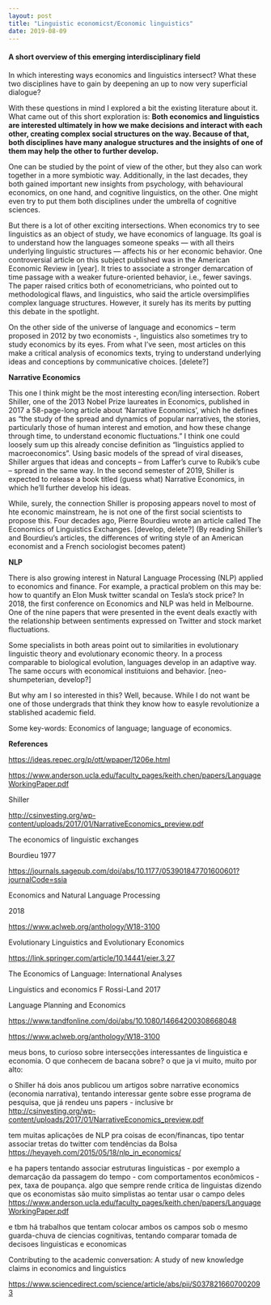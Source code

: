```yaml
--- 
layout: post
title: "Linguistic economicst/Economic linguistics"
date: 2019-08-09
---
```


#### A short overview of this emerging interdisciplinary field

In which interesting ways economics and linguistics intersect? What these two disciplines have to gain by deepening an up to now very superficial dialogue? 

With these questions in mind I explored a bit the existing literature about it. What came out of this short exploration is: **Both economics and linguistics are interested ultimately in how we make decisions and interact with each other, creating complex social structures on the way. Because of that, both disciplines have many analogue structures and the insights of one of them may help the other to further develop.** 

One can be studied by the point of view of the other, but they also can work together in a more symbiotic way. Additionally, in the last decades, they both gained important new insights from psychology, with behavioural economics, on one hand, and cognitive linguistics, on the other. One might even try to put them both disciplines under the umbrella of cognitive sciences.

But there is a lot of other exciting intersections. When economics try to see linguistics as an object of study, we have economics of language. Its goal is to understand how the languages someone speaks — with all theirs underlying linguistic structures — affects his or her economic behavior. One controversial article on this subject published was in the American Economic Review in [year]. It tries to associate a stronger demarcation of time passage with a weaker future-oriented behavior, i.e., fewer savings. The paper raised critics both of econometricians, who pointed out to methodological flaws, and linguistics, who said the article oversimplifies complex language structures. However, it surely has its merits by putting this debate in the spotlight. 

On the other side of the universe of language and economics – term proposed in 2012 by two economists -, linguistics also sometimes try to study economics by its eyes. From what I’ve seen, most articles on this make a critical analysis of economics texts, trying to understand underlying ideas and conceptions by communicative choices. [delete?] 

**Narrative Economics** 
 
This one I think might be the most interesting econ/ling intersection. Robert Shiller, one of the 2013 Nobel Prize laureates in Economics, published in 2017 a 58-page-long article about ‘Narrative Economics’, which he defines as “the study of the spread and dynamics of popular narratives, the stories, particularly those of human interest and emotion, and how these change through time, to understand economic fluctuations.” I think one could loosely sum up this already concise definition as “linguistics applied to macroeconomics”. Using basic models of the spread of viral diseases, Shiller argues that ideas and concepts – from Laffer’s curve to Rubik’s cube – spread in the same way. In the second semester of 2019, Shiller is expected to release a book titled (guess what) Narrative Economics, in which he’ll further develop his ideas. 
 
While, surely, the connection Shiller is proposing appears novel to most of hte economic mainstream, he is not one of the first social scientists to propose this. Four decades ago, Pierre Bourdieu wrote an article called The Economics of Linguistics Exchanges. [develop, delete?] (By reading Shiller’s and Bourdieu’s articles, the differences of writing style of an American economist and a French sociologist becomes patent)   

**NLP** 

There is also growing interest in Natural Language Processing (NLP) applied to economics and finance. For example, a practical problem on this may be: how to quantify an Elon Musk twitter scandal on Tesla’s stock price? In 2018, the first conference on Economics and NLP was held in Melbourne. One of the nine papers that were presented in the event deals exactly with the relationship between sentiments expressed on Twitter and stock market fluctuations.  

Some specialists in both areas point out to similarities in evolutionary linguistic theory and evolutionary economic theory. In a process comparable to biological evolution, languages develop in an adaptive way. The same occurs with economical instituions and behavior. [neo-shumpeterian, develop?] 
 

But why am I so interested in this? Well, because. While I do not want be one of those undergrads that think they know how to easyle revolutionize a stablished academic field. 

Some key-words: Economics of language; language of economics. 

**References**

https://ideas.repec.org/p/ott/wpaper/1206e.html 

https://www.anderson.ucla.edu/faculty_pages/keith.chen/papers/LanguageWorkingPaper.pdf 

Shiller 

http://csinvesting.org/wp-content/uploads/2017/01/NarrativeEconomics_preview.pdf 

The economics of linguistic exchanges  

Bourdieu 1977 

https://journals.sagepub.com/doi/abs/10.1177/053901847701600601?journalCode=ssia 

Economics and Natural Language Processing  

2018 

https://www.aclweb.org/anthology/W18-3100 

Evolutionary Linguistics and Evolutionary Economics 

https://link.springer.com/article/10.14441/eier.3.27 

The Economics of Language: International Analyses 

Linguistics and economics F Rossi-Land 2017 

Language Planning and Economics 

https://www.tandfonline.com/doi/abs/10.1080/14664200308668048 

https://www.aclweb.org/anthology/W18-3100 

meus bons, to curioso sobre intersecções interessantes de linguistica e economia. O que conhecem de bacana sobre? o que ja vi muito, muito por alto:  
 
o Shiller há dois anos publicou um artigos sobre narrative economics (economia narrativa), tentando interessar gente sobre esse programa de pesquisa, que já rendeu uns papers - inclusive br  
http://csinvesting.org/wp-content/uploads/2017/01/NarrativeEconomics_preview.pdf 
 
tem muitas aplicações de NLP pra coisas de econ/financas, tipo tentar associar tretas do twitter com tendências da Bolsa  
https://heyayeh.com/2015/05/18/nlp_in_economics/ 
 
e ha papers tentando associar estruturas linguisticas - por exemplo a demarcação da passagem do tempo - com comportamentos econômicos - pex, taxa de poupança. algo que sempre rende crítica de linguistas dizendo que os economistas são muito simplistas ao tentar usar o campo deles  
https://www.anderson.ucla.edu/faculty_pages/keith.chen/papers/LanguageWorkingPaper.pdf 
 
e tbm há trabalhos que tentam colocar ambos os campos sob o mesmo guarda-chuva de ciencias cognitivas, tentando comparar tomada de decisoes linguisticas e economicas 

 
 

Contributing to the academic conversation: A study of new knowledge claims in economics and linguistics 

https://www.sciencedirect.com/science/article/abs/pii/S0378216607002093 

 
